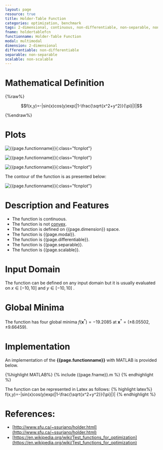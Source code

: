```yaml
---
layout: page
resource: true
title: Holder-Table Function
categories: optimization, benchmark
tags: 2-dimensional, continuous, non-differentiable, non-separable, non-scalable, multimodal
fname: holdertablefcn
functionname: Holder-Table Function
modal: multimodal
dimension: 2-dimensional
differentiable: non-differentiable
separable: non-separable
scalable: non-scalable
---
```

<head>
	<script type="text/x-mathjax-config">
	  MathJax.Hub.Config({tex2jax: {inlineMath: [['$','$'], ['\\(','\\)']]}});
	</script>
	<script type="text/javascript" async
	  src="https://cdn.mathjax.org/mathjax/latest/MathJax.js?config=TeX-AMS_CHTML">
	</script>
</head>


# Mathematical Definition

{%raw%}

$$f(x,y)=-|sin(x)cos(y)exp(|1-\frac{\sqrt{x^2+y^2}}{\pi}|)|$$

{%endraw%}

# Plots
![{{page.functionname}}]({{site.baseurl}}/benchmarkfcns/plots/{{page.fname}}.png){:class="fcnplot"}

![{{page.functionname}}]({{site.baseurl}}/benchmarkfcns/plots/{{page.fname}}_2.png){:class="fcnplot"}

![{{page.functionname}}]({{site.baseurl}}/benchmarkfcns/plots/{{page.fname}}_3.png){:class="fcnplot"}

The contour of the function is as presented below:

![{{page.functionname}}]({{site.baseurl}}/benchmarkfcns/plots/{{page.fname}}_contour.png){:class="fcnplot"}

# Description and Features
* The function is continuous.
* The function is not [convex](https://en.wikipedia.org/wiki/Convex_function).
* The function is defined on {{page.dimension}} space. 
* The function is {{page.modal}}.
* The function is {{page.differentiable}}.
* The function is {{page.separable}}.
* The function is {{page.scalable}}.

# Input Domain
The function can be defined on any input domain but it is usually evaluated on $x \in [-10, 10]$ and $y \in [-10, 10]$ .

# Global Minima
The function has four global minima $f(\textbf{x}^{\ast})=-19.2085$ at $\textbf{x}^{\ast} = (\pm 8.05502,\pm 9.66459)$.

# Implementation
An implementation of the **{{page.functionname}}** with MATLAB is provided below. 

{%highlight MATLAB%}
{% include {{page.fname}}.m %}
{% endhighlight %}

The function can be represented in Latex as follows:
{% highlight latex%}
f(x,y)=-|sin(x)cos(y)exp(|1-\frac{\sqrt{x^2+y^2}}{\pi}|)|
{% endhighlight %}

# References:
* [http://www.sfu.ca/~ssurjano/holder.html](http://www.sfu.ca/~ssurjano/holder.html)
* [https://en.wikipedia.org/wiki/Test_functions_for_optimization](https://en.wikipedia.org/wiki/Test_functions_for_optimization)